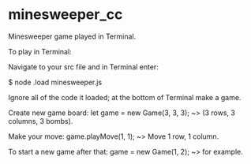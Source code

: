 # minesweeper_cc
Minesweeper game played in Terminal.

To play in Terminal:

Navigate to your src file and in Terminal enter:

$ node .load minesweeper.js

Ignore all of the code it loaded; at the bottom of Terminal make a game.

Create new game board:
let game = new Game(3, 3, 3); ~> (3 rows, 3 columns, 3 bombs).

Make your move:
game.playMove(1, 1); ~> Move 1 row, 1 column.

To start a new game after that:
game = new Game(1, 2); ~> for example.
